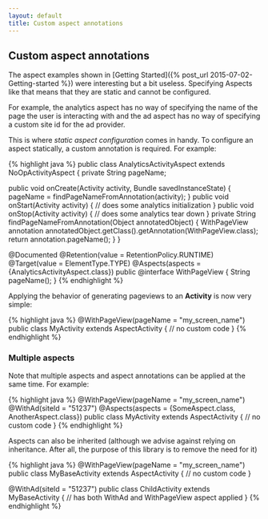 ```yaml
---
layout: default
title: Custom aspect annotations
---
```


## Custom aspect annotations

The aspect examples shown in [Getting Started]({% post_url 2015-07-02-Getting-started %}) were interesting but a bit useless. Specifying Aspects like that means that they are static and cannot be configured.

For example, the analytics aspect has no way of specifying the name of the page the user is interacting with and the ad aspect has no way of specifying a custom site id for the ad provider.

This is where *static aspect configuration* comes in handy. To configure an aspect statically, a custom annotation is required. For example:

{% highlight java %}
public class AnalyticsActivityAspect extends NoOpActivityAspect {
  private String pageName;

  public void onCreate(Activity activity, Bundle savedInstanceState) {
    pageName = findPageNameFromAnnotation(activity);
  }
  public void onStart(Activity activity) {
    // does some analytics initialization
  }
  public void onStop(Activity activity) {
    // does some analytics tear down
  }
  private String findPageNameFromAnnotation(Object annotatedObject) {
    WithPageView annotation annotatedObject.getClass().getAnnotation(WithPageView.class);
    return annotation.pageName();
  }
}

@Documented
@Retention(value = RetentionPolicy.RUNTIME)
@Target(value = ElementType.TYPE)
@Aspects(aspects = {AnalyticsActivityAspect.class})
public @interface WithPageView {
  String pageName();
}
{% endhighlight %}

Applying the behavior of generating pageviews to an **Activity** is now very simple:

{% highlight java %}
@WithPageView(pageName = "my_screen_name")
public class MyActivity extends AspectActivity {
  // no custom code
}
{% endhighlight %}

### Multiple aspects

Note that multiple aspects and aspect annotations can be applied at the same time. For example:


{% highlight java %}
@WithPageView(pageName = "my_screen_name")
@WithAd(siteId = "51237")
@Aspects(aspects = {SomeAspect.class, AnotherAspect.class})
public class MyActivity extends AspectActivity {
  // no custom code
}
{% endhighlight %}

Aspects can also be inherited (although we advise against relying on inheritance. After all, the purpose of this library is to remove the need for it)


{% highlight java %}
@WithPageView(pageName = "my_screen_name")
public class MyBaseActivity extends AspectActivity {
  // no custom code
}

@WithAd(siteId = "51237")
public class ChildActivity extends MyBaseActivity {
  // has both WithAd and WithPageView aspect applied
}
{% endhighlight %}
